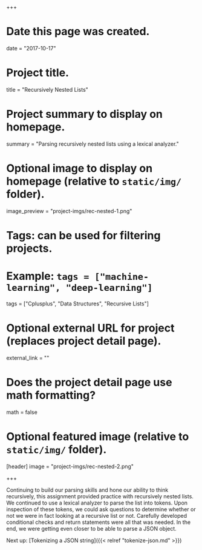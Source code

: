 +++
# Date this page was created.
date = "2017-10-17"

# Project title.
title = "Recursively Nested Lists"

# Project summary to display on homepage.
summary = "Parsing recursively nested lists using a lexical analyzer."

# Optional image to display on homepage (relative to `static/img/` folder).
image_preview = "project-imgs/rec-nested-1.png"

# Tags: can be used for filtering projects.
# Example: `tags = ["machine-learning", "deep-learning"]`
tags = ["Cplusplus", "Data Structures", "Recursive Lists"]

# Optional external URL for project (replaces project detail page).
external_link = ""

# Does the project detail page use math formatting?
math = false

# Optional featured image (relative to `static/img/` folder).
[header]
image = "project-imgs/rec-nested-2.png"

+++

Continuing to build our parsing skills and hone our ability to think recursively, this assignment provided practice with recursively nested lists. We continued to use a lexical analyzer to parse the list into tokens. Upon inspection of these tokens, we could ask questions to determine whether or not we were in fact looking at a recursive list or not. Carefully developed conditional checks and return statements were all that was needed. In the end, we were getting even closer to be able to parse a JSON object.

Next up: [Tokenizing a JSON string]({{< relref "tokenize-json.md" >}})

